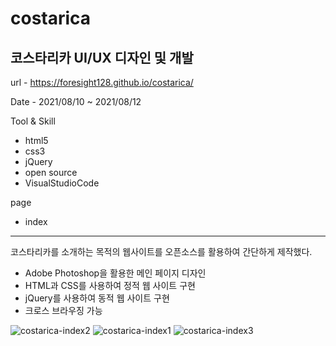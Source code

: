 # costarica
## 코스타리카 UI/UX 디자인 및 개발

url - https://foresight128.github.io/costarica/

Date - 2021/08/10 ~ 2021/08/12

Tool & Skill
- html5
- css3
- jQuery
- open source
- VisualStudioCode

page
- index

* * *

코스타리카를 소개하는 목적의 웹사이트를 오픈소스를 활용하여 간단하게 제작했다.

- Adobe Photoshop을 활용한 메인 페이지 디자인
- HTML과 CSS를 사용하여 정적 웹 사이트 구현
- jQuery를 사용하여 동적 웹 사이트 구현
- 크로스 브라우징 가능

![costarica-index2](https://user-images.githubusercontent.com/89468282/131944239-b481d794-8f50-4f5d-88d0-29ac6dbd0653.png)
![costarica-index1](https://user-images.githubusercontent.com/89468282/131944245-2016391d-d07c-4909-b394-a65a0e2e0a21.png)
![costarica-index3](https://user-images.githubusercontent.com/89468282/131944302-3ca75a3b-71d2-493a-a9a2-83eed16e24b0.png)

